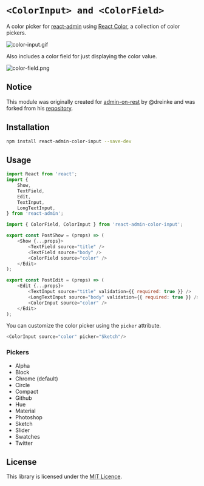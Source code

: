# `<ColorInput> and <ColorField>`

A color picker for [react-admin](https://github.com/marmelab/react-admin) using [React Color](http://casesandberg.github.io/react-color/), a collection of color pickers.

![color-input.gif](color-input.gif)

Also includes a color field for just displaying the color value.

![color-field.png](color-field.png)

## Notice

This module was originally created for [admin-on-rest](https://github.com/marmelab/admin-on-rest) by @dreinke and was forked from his [repository](https://github.com/dreinke/aor-color-input).

## Installation

```sh
npm install react-admin-color-input --save-dev
```

## Usage

```js
import React from 'react';
import {
    Show,
    TextField,
    Edit,
    TextInput,
    LongTextInput,
} from 'react-admin';

import { ColorField, ColorInput } from 'react-admin-color-input';

export const PostShow = (props) => (
    <Show {...props}>
        <TextField source="title" />
        <TextField source="body" />
        <ColorField source="color" />
    </Edit>
);

export const PostEdit = (props) => (
    <Edit {...props}>
        <TextInput source="title" validation={{ required: true }} />
        <LongTextInput source="body" validation={{ required: true }} />
        <ColorInput source="color" />
    </Edit>
);
```

You can customize the color picker using the `picker` attribute.

```js
<ColorInput source="color" picker="Sketch"/>
```

### Pickers
- Alpha
- Block
- Chrome (default)
- Circle
- Compact
- Github
- Hue
- Material
- Photoshop
- Sketch
- Slider
- Swatches
- Twitter

## License

This library is licensed under the [MIT Licence](LICENSE).
